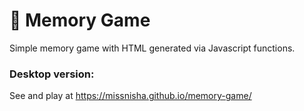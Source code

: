 # 🔮 Memory Game
Simple memory game with HTML generated via Javascript functions.

### Desktop version:
See and play at
https://missnisha.github.io/memory-game/


